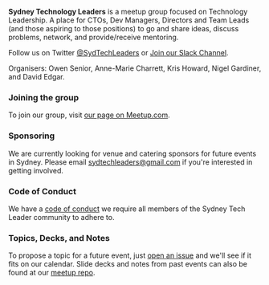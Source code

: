 **Sydney Technology Leaders** is a meetup group focused on Technology Leadership. A place for CTOs, Dev Managers, Directors and Team Leads (and those aspiring to those positions) to go and share ideas, discuss problems, network, and provide/receive mentoring. 

Follow us on Twitter [@SydTechLeaders](https://twitter.com/SydTechLeaders) or [Join our Slack Channel](https://docs.google.com/forms/d/1PNctNZE45Sj0bTRpmoRw4GKIaFWT_9lS10SBlZweiAg).

Organisers: Owen Senior, Anne-Marie Charrett, Kris Howard, Nigel Gardiner, and David Edgar.

### Joining the group

To join our group, visit [our page on Meetup.com](https://www.meetup.com/Syd-Technology-Leaders/).

### Sponsoring

We are currently looking for venue and catering sponsors for future events in Sydney. Please email sydtechleaders@gmail.com if you're interested in getting involved.

### Code of Conduct
We have a [code of conduct](/coc) we require all members of the Sydney Tech Leader community to adhere to.

### Topics, Decks, and Notes

To propose a topic for a future event, just [open an issue](https://github.com/sydtechleaders/meetups/issues) and we'll see if it fits on our calendar. Slide decks and notes from past events can also be found at our [meetup repo](https://github.com/sydtechleaders/meetups/).
